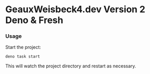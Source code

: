 # GeauxWeisbeck4.dev Version 2 Deno & Fresh



### Usage

Start the project:

```
deno task start
```

This will watch the project directory and restart as necessary.
